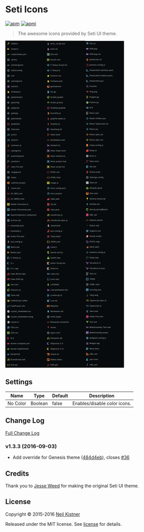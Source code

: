 # Seti Icons

[![apm][apm-image]][apm-url]
[![apmi][apmi-image]][apmi-url]

> The awesome icons provided by Seti UI theme.

![Seti UI](https://github.com/jesseweed/seti-ui/raw/master/screenshot-icons.png)

## Settings

| Name | Type | Default | Description |
|---|---|---|---|
| No Color | Boolean | false | Enables/disable color icons. |

## Change Log

[Full Change Log](changelog.md)

### v1.3.3 (2016-09-03)
- Add override for Genesis theme ([484d4eb](https://github.com/wyze/atom-seti-icons/commit/484d4eb)), closes [#36](https://github.com/wyze/atom-seti-icons/issues/36)

## Credits

Thank you to [Jesse Weed](//github.com/jesseweed) for making the original Seti UI theme.

## License

Copyright © 2015-2016 [Neil Kistner](//github.com/wyze)

Released under the MIT license. See [license](license) for details.

[apm-image]: https://img.shields.io/apm/v/seti-icons.svg?style=flat-square
[apm-url]: https://atom.io/packages/seti-icons

[apmi-image]: https://img.shields.io/apm/dm/seti-icons.svg?style=flat-square
[apmi-url]: https://atom.io/packages/seti-icons
